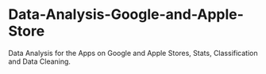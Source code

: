 # Data-Analysis-Google-and-Apple-Store
Data Analysis for the Apps on Google and Apple Stores, Stats, Classification and Data Cleaning.
